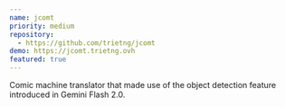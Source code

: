 ```yaml
---
name: jcomt
priority: medium
repository:
  - https://github.com/trietng/jcomt
demo: https://jcomt.trietng.ovh
featured: true
---
```

Comic machine translator that made use of the object detection feature introduced in Gemini Flash 2.0.

